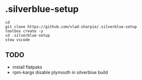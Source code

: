 # .silverblue-setup
 
 ```
cd
git clone https://github.com/vlad-sharpie/.silverblue-setup
toolbox create -y
cd .silverblue-setup
stow vscode
 ```

## TODO
- install flatpaks
- rpm-kargs disable plymouth in silverblue build